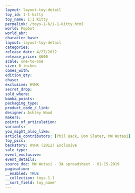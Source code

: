 ```yaml
---
layout: layout-toy-detail 
toy_id: 1-1-kitty
toy_name: 1:1 Kitty
permalink: /toys-1-6/1-1-kitty.html
world: Popbot
world_abr: 
character_base: 
layout: layout-toy-detail
categories: 
release_date: 4/27/2012
release_price: $600 
scale: one-to-one
size: 6 inches
comes_with: 
edition_qty: 
chase: 
exclusive: RVHK
secret_drop: 
sold_where: 
bamba_points: 
packaging_type: 
product_code_/_link: 
designer: Ashley Wood
makers: 
points_of_articulation: 
variants: 
you_might_also_like: 
article_contributors: [Phil Back, Don Slater, MW Wutasi]
toy_pics: 
backstory: RVHK (2012) Exclusive
sale_type: 
event_exclusive: 
event_details: 
source_doc: MW Wutasi - 3A spreadsheet - 01-15-2019
pagination: 
__enabled: TRUE
__collection: toys-1-1
__sort_field: toy_name'
---
```

